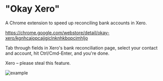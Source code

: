 # "Okay Xero"

A Chrome extension to speed up reconciling bank accounts in Xero.

https://chrome.google.com/webstore/detail/okay-xero/kgnhcajopcajjgiclnknhkbopcjmhljo

Tab through fields in Xero's bank reconciliation page, select your contact and account, hit Ctrl/Cmd-Enter, and you're done.

Xero – please steal this feature.

![example](https://user-images.githubusercontent.com/1321541/110606018-a081e900-81ee-11eb-88d0-e264a97b42da.gif)
